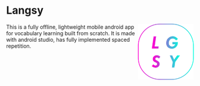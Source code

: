
# Langsy

<img src="./app/src/main/assets/img/logo-light.png" width="150em" height="auto" align="right">

This is a fully offline, lightweight mobile android app for vocabulary learning built from scratch. It is made with android studio, has fully implemented spaced repetition.


